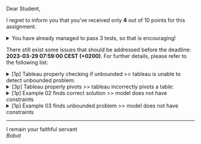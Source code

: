 Dear Student,

I regret to inform you that you've received only **4** out of 10 points for this assignment.
<details><summary>You have already managed to pass 3 tests, so that is encouraging!</summary>&emsp;☑&nbsp;[1p] Tableau properly determines optimal solutions<br>&emsp;☑&nbsp;[1p] Tableau properly chooses entering variable<br>&emsp;☑&nbsp;[2p] Tableau properly chooses leaving variable</details>

There still exist some issues that should be addressed before the deadline: **2023-03-29 07:59:00 CEST (+0200)**. For further details, please refer to the following list:

<details><summary>[1p] Tableau properly checking if unbounded &gt;&gt; tableau is unable to detect unbounded problem:</summary>- for column with coefficients [-1, -2, 3] it should've returned False, it has not :(</details>
<details><summary>[3p] Tableau properly pivots &gt;&gt; tableau incorrectly pivots a table:</summary>- init table:<br>[[ 0. -1. -2.  0.  0.  0.  0.  0.  0.]<br>&nbsp;[ 1.  1.  0.  0.  0.  0.  0.  0.  1.]<br>&nbsp;[ 0. -1.  1.  0.  0. -1.  0.  0.  2.]<br>&nbsp;[-1.  0.  1.  0.  0.  0. -1.  0.  3.]<br>&nbsp;[-1.  0. -1.  0.  0.  0.  0.  0.  4.]<br>&nbsp;[ 0. -1.  1.  1.  0.  0.  0.  0.  5.]<br>&nbsp;[ 1.  0. -1.  0.  1.  0.  0.  0.  6.]<br>&nbsp;[-1.  1.  0.  0.  0.  0.  0. -1.  0.]]<br>- pivot coords (2, 2)<br>- expected result:<br>[[ 0. -3.  0.  0.  0. -2.  0.  0.  4.]<br>&nbsp;[ 1.  1.  0.  0.  0.  0.  0.  0.  1.]<br>&nbsp;[ 0. -1.  1.  0.  0. -1.  0.  0.  2.]<br>&nbsp;[-1.  1.  0.  0.  0.  1. -1.  0.  1.]<br>&nbsp;[-1. -1.  0.  0.  0. -1.  0.  0.  6.]<br>&nbsp;[ 0.  0.  0.  1.  0.  1.  0.  0.  3.]<br>&nbsp;[ 1. -1.  0.  0.  1. -1.  0.  0.  8.]<br>&nbsp;[-1.  1.  0.  0.  0.  0.  0. -1.  0.]]<br>- got:<br>[[ 0. -1. -2.  0.  0.  0.  0.  0.  0.]<br>&nbsp;[ 1.  1.  0.  0.  0.  0.  0.  0.  1.]<br>&nbsp;[ 0. -1.  1.  0.  0. -1.  0.  0.  2.]<br>&nbsp;[-1.  0.  1.  0.  0.  0. -1.  0.  3.]<br>&nbsp;[-1.  0. -1.  0.  0.  0.  0.  0.  4.]<br>&nbsp;[ 0. -1.  1.  1.  0.  0.  0.  0.  5.]<br>&nbsp;[ 1.  0. -1.  0.  1.  0.  0.  0.  6.]<br>&nbsp;[-1.  1.  0.  0.  0.  0.  0. -1.  0.]]</details>
<details><summary>[1p] Example 02 finds correct solution &gt;&gt; model does not have constraints</summary></details>
<details><summary>[1p] Example 03 finds unbounded problem &gt;&gt; model does not have constraints</summary></details>

-----------
I remain your faithful servant\
_Bobot_